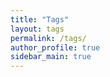 ```yaml
---
title: "Tags"
layout: tags
permalink: /tags/
author_profile: true
sidebar_main: true
---
```

